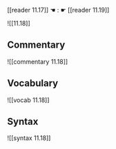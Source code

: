 [[reader 11.17]] ☚ : ☛ [[reader 11.19]]

![[11.18]]

## Commentary

![[commentary 11.18]]

## Vocabulary

![[vocab 11.18]]

## Syntax

![[syntax 11.18]]

